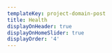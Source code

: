 ```yaml
---
templateKey: project-domain-post
title: Health
displayOnHeader: true
displayOnHomeSlider: true
displayOrder: '4'
---
```


